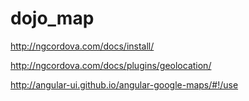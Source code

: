 # dojo_map

http://ngcordova.com/docs/install/

http://ngcordova.com/docs/plugins/geolocation/

http://angular-ui.github.io/angular-google-maps/#!/use

